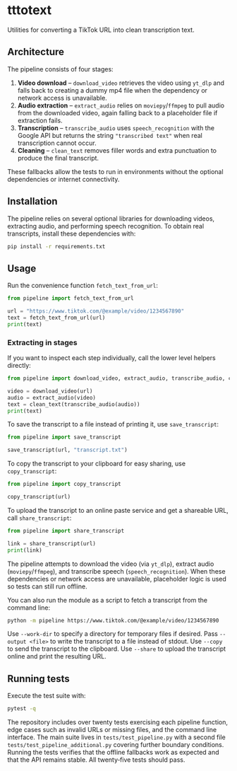 # tttotext

Utilities for converting a TikTok URL into clean transcription text.

## Architecture

The pipeline consists of four stages:

1. **Video download** – `download_video` retrieves the video using `yt_dlp` and
   falls back to creating a dummy mp4 file when the dependency or network access
   is unavailable.
2. **Audio extraction** – `extract_audio` relies on `moviepy`/`ffmpeg` to pull
   audio from the downloaded video, again falling back to a placeholder file if
   extraction fails.
3. **Transcription** – `transcribe_audio` uses `speech_recognition` with the
   Google API but returns the string `"transcribed text"` when real
   transcription cannot occur.
4. **Cleaning** – `clean_text` removes filler words and extra punctuation to
   produce the final transcript.

These fallbacks allow the tests to run in environments without the optional
dependencies or internet connectivity.

## Installation

The pipeline relies on several optional libraries for downloading videos,
extracting audio, and performing speech recognition. To obtain real
transcripts, install these dependencies with:

```bash
pip install -r requirements.txt
```

## Usage

Run the convenience function `fetch_text_from_url`:

```python
from pipeline import fetch_text_from_url

url = "https://www.tiktok.com/@example/video/1234567890"
text = fetch_text_from_url(url)
print(text)
```

### Extracting in stages

If you want to inspect each step individually, call the lower level helpers
directly:

```python
from pipeline import download_video, extract_audio, transcribe_audio, clean_text

video = download_video(url)
audio = extract_audio(video)
text = clean_text(transcribe_audio(audio))
print(text)
```

To save the transcript to a file instead of printing it, use `save_transcript`:

```python
from pipeline import save_transcript

save_transcript(url, "transcript.txt")
```

To copy the transcript to your clipboard for easy sharing, use
`copy_transcript`:

```python
from pipeline import copy_transcript

copy_transcript(url)
```

To upload the transcript to an online paste service and get a shareable URL,
call `share_transcript`:

```python
from pipeline import share_transcript

link = share_transcript(url)
print(link)
```

The pipeline attempts to download the video (via `yt_dlp`), extract audio
(`moviepy`/`ffmpeg`), and transcribe speech (`speech_recognition`). When
these dependencies or network access are unavailable, placeholder logic is used
so tests can still run offline.

You can also run the module as a script to fetch a transcript from the
command line:

```bash
python -m pipeline https://www.tiktok.com/@example/video/1234567890
```

Use `--work-dir` to specify a directory for temporary files if desired.
Pass `--output <file>` to write the transcript to a file instead of stdout.
Use `--copy` to send the transcript to the clipboard.
Use `--share` to upload the transcript online and print the resulting URL.


## Running tests

Execute the test suite with:

```bash
pytest -q
```

The repository includes over twenty tests exercising each pipeline function,
edge cases such as invalid URLs or missing files, and the command line
interface. The main suite lives in `tests/test_pipeline.py` with a second file
`tests/test_pipeline_additional.py` covering further boundary conditions.
Running the tests verifies that the offline fallbacks work as expected and that
the API remains stable. All twenty‑five tests should pass.
